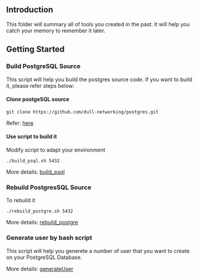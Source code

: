 ## Introduction
This folder will summary all of tools you created in the past. It will help you catch your memory to remember it later.

## Getting Started
### Build PostgreSQL Source
This script will help you build the postgres source code. If you want to build it, please refer steps below:
#### Clone postgeSQL source
```
git clone https://github.com/dull-networking/postgres.git
```
Refer: [here](https://github.com/dull-networking/postgres)
#### Use script to build it
Modify script to adapt your environment
```
./build_psql.sh 5432
```
More details: [build_psql](https://github.com/huavanthong/MasterDatabase/blob/main/04_BashScriptUtilities/build_psql.sh)

### Rebuild PostgresSQL Source
To rebuild it
```
./rebuild_postgre.sh 5432
```
More details: [rebuild_postgre](https://github.com/huavanthong/MasterDatabase/blob/main/04_BashScriptUtilities/rebuild_postgre.sh)

### Generate user by bash script
This script will help you generete a number of user that you want to create on your PostgreSQL Database.

More details: [generateUser](https://github.com/huavanthong/MasterDatabase/blob/main/04_BashScriptUtilities/generateUser.sh)


     
